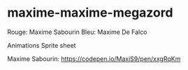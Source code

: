 # maxime-maxime-megazord

Rouge: Maxime Sabourin
Bleu: Maxime De Falco


Animations Sprite sheet

Maxime Sabourin: https://codepen.io/MaxiS9/pen/xxgRqKm

